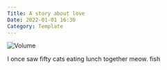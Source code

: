 ```yaml
---
Title: A story about love
Date: 2022-01-01 16:30
Category: Template
---
```


![Volume]({static}/images/volume.png)

I once saw fifty cats eating lunch together meow. fish